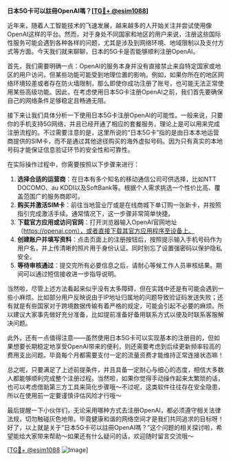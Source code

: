 **日本5G卡可以註冊OpenAI嗎？[[TG💪+ @esim1088](https://t.me/s/esim1088)]**

近年来，随着人工智能技术的飞速发展，越来越多的人开始关注并尝试使用像OpenAI这样的平台。然而，对于身处不同国家和地区的用户来说，注册这些国际性服务可能会遇到各种各样的问题，尤其是涉及到网络环境、地域限制以及支付方式等方面。今天我们就来聊聊，日本的5G卡是否能够顺利注册OpenAI。

首先，我们需要明确一点：OpenAI的服务本身并没有直接禁止来自特定国家或地区的用户访问，但某些功能可能受到地理位置的影响。例如，如果你所在的地区网络环境较差或者存在防火墙限制，那么即使你成功注册了账号，也可能无法正常使用某些高级功能。因此，在考虑使用日本5G卡注册OpenAI之前，我们首先要确保自己的网络条件足够稳定且畅通无阻。

接下来让我们具体分析一下使用日本5G卡注册OpenAI的可能性。一般来说，只要你的手机支持5G网络，并且已经开通了相应的套餐服务，理论上是可以用来完成注册流程的。不过需要注意的是，这里所说的“日本5G卡”指的是由日本本地运营商提供的SIM卡，而不是通过其他途径购买的海外虚拟号码。因为只有真实的本地号码才能保证信息验证环节的安全性和可靠性。

在实际操作过程中，你需要按照以下步骤来进行：

1. **选择合适的运营商**：在日本有多个知名的移动通信公司可供选择，比如NTT DOCOMO、au KDDI以及SoftBank等。根据个人需求挑选一个性价比高、覆盖范围广的服务商即可。
2. **购买并激活SIM卡**：前往当地营业厅或是在线商城下单订购一张新卡，并按照指引完成激活手续。通常情况下，这一步骤非常简单快捷。
3. **下载官方应用或访问官网**：打开浏览器输入OpenAI官网地址（https://openai.com），或者直接下载其官方应用程序至设备上。
4. **创建账户并填写资料**：点击页面上的注册按钮后，按照提示输入手机号码作为用户名，并上传清晰的照片用于身份认证。同时别忘了设置强密码以保护隐私安全。
5. **等待审核通过**：提交完所有必要信息之后，请耐心等候工作人员审核结果。期间可以通过短信接收进一步指导说明。

当然啦，尽管上述方法看起来似乎没有太多障碍，但在实践中还是有可能会遇到一些小麻烦。比如部分用户反映说由于IP地址归属地的问题导致验证码发送失败；还有就是有些国家对于跨境数据传输有着严格的规定，可能会引起不必要的麻烦。所以建议大家事先做好充分准备，比如提前准备好备用联系方式以便及时联系客服解决问题。

此外，还有一点值得注意——虽然使用日本5G卡可以实现基本的注册目的，但如果想要长期稳定地享受OpenAI带来的便利，则还需要考虑到后续更新频率较高的费用支出问题。毕竟每个月都需要支付一定的流量资费才能维持正常连接状态嘛！

总之呢，只要满足了上述前提条件，并且具备一定耐心与细心的态度，相信大多数人都能够顺利完成整个注册过程。当然啦，如果你觉得手动操作起来太繁琐的话，也可以考虑借助第三方工具来简化步骤哦～不过呢，这类软件往往存在安全隐患，所以在使用前一定要谨慎评估风险才行哦～

最后提醒一下小伙伴们，无论采用哪种方式去注册OpenAI，都必须遵守相关法律法规，切勿触碰灰色地带。毕竟健康和谐的网络空间才是我们共同追求的目标呀！好了，以上就是关于“日本5G卡可以註冊OpenAI嗎？”这个问题的相关探讨啦，希望能给大家带来帮助～如果还有什么疑问的话，欢迎随时留言交流哦～

[[TG💪+ @esim1088](https://t.me/s/esim1088) ![Image](https://i.postimg.cc/4NQfJmqS/Snipaste-2025-05-13-00-14-12.png)]